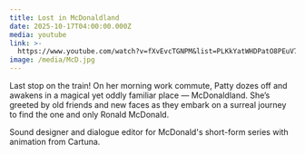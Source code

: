 ```yaml
---
title: Lost in McDonaldland
date: 2025-10-17T04:00:00.000Z
media: youtube
link: >-
  https://www.youtube.com/watch?v=fXvEvcTGNPM&list=PLKkYatWHDPatO8PEuV7y2EoCEv1f-V3ce&index=4
image: /media/McD.jpg
---
```


Last stop on the train! On her morning work commute, Patty dozes off and awakens in a magical yet oddly familiar place — McDonaldland. She’s greeted by old friends and new faces as they embark on a surreal journey to find the one and only Ronald McDonald.

Sound designer and dialogue editor for McDonald's short-form series with animation from Cartuna.
